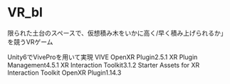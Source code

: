 # VR_bl
限られた土台のスペースで、仮想積み木をいかに高く/早く積み上げられるか」を競うVRゲーム

Unity6でViveProを用いて実現
  VIVE OpenXR Plugin2.5.1
  XR Plugin Management4.5.1
  XR Interaction Toolkit3.1.2
  Starter Assets for XR Interaction Toolkit
  OpenXR Plugin1.14.3
  

